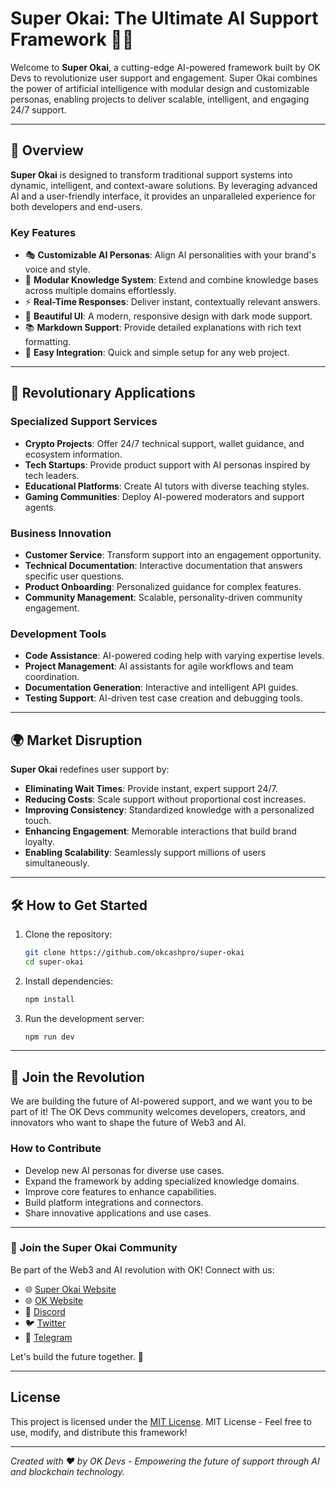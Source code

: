# Super Okai: The Ultimate AI Support Framework 🤖✨

Welcome to **Super Okai**, a cutting-edge AI-powered framework built by OK Devs to revolutionize user support and engagement. Super Okai combines the power of artificial intelligence with modular design and customizable personas, enabling projects to deliver scalable, intelligent, and engaging 24/7 support.

---

## 🌟 Overview

**Super Okai** is designed to transform traditional support systems into dynamic, intelligent, and context-aware solutions. By leveraging advanced AI and a user-friendly interface, it provides an unparalleled experience for both developers and end-users.

### Key Features

- 🎭 **Customizable AI Personas**: Align AI personalities with your brand's voice and style.
- 🧠 **Modular Knowledge System**: Extend and combine knowledge bases across multiple domains effortlessly.
- ⚡ **Real-Time Responses**: Deliver instant, contextually relevant answers.
- 🎨 **Beautiful UI**: A modern, responsive design with dark mode support.
- 📚 **Markdown Support**: Provide detailed explanations with rich text formatting.
- 🔄 **Easy Integration**: Quick and simple setup for any web project.

---

## 🚀 Revolutionary Applications

### Specialized Support Services
- **Crypto Projects**: Offer 24/7 technical support, wallet guidance, and ecosystem information.
- **Tech Startups**: Provide product support with AI personas inspired by tech leaders.
- **Educational Platforms**: Create AI tutors with diverse teaching styles.
- **Gaming Communities**: Deploy AI-powered moderators and support agents.

### Business Innovation
- **Customer Service**: Transform support into an engagement opportunity.
- **Technical Documentation**: Interactive documentation that answers specific user questions.
- **Product Onboarding**: Personalized guidance for complex features.
- **Community Management**: Scalable, personality-driven community engagement.

### Development Tools
- **Code Assistance**: AI-powered coding help with varying expertise levels.
- **Project Management**: AI assistants for agile workflows and team coordination.
- **Documentation Generation**: Interactive and intelligent API guides.
- **Testing Support**: AI-driven test case creation and debugging tools.

---

## 🌍 Market Disruption

**Super Okai** redefines user support by:

- **Eliminating Wait Times**: Provide instant, expert support 24/7.
- **Reducing Costs**: Scale support without proportional cost increases.
- **Improving Consistency**: Standardized knowledge with a personalized touch.
- **Enhancing Engagement**: Memorable interactions that build brand loyalty.
- **Enabling Scalability**: Seamlessly support millions of users simultaneously.

---

## 🛠️ How to Get Started

1. Clone the repository:
   ```bash
   git clone https://github.com/okcashpro/super-okai
   cd super-okai
   ```
2. Install dependencies:
   ```bash
   npm install
   ```
3. Run the development server:
   ```bash
   npm run dev
   ```

---

## 🤝 Join the Revolution

We are building the future of AI-powered support, and we want you to be part of it! The OK Devs community welcomes developers, creators, and innovators who want to shape the future of Web3 and AI.

### How to Contribute

- Develop new AI personas for diverse use cases.
- Expand the framework by adding specialized knowledge domains.
- Improve core features to enhance capabilities.
- Build platform integrations and connectors.
- Share innovative applications and use cases.

---

### 🌟 Join the Super Okai Community
Be part of the Web3 and AI revolution with OK! Connect with us:

- 🌐 [Super Okai Website](https://super-okai.github.io/)
- 🌐 [OK Website](https://okcash.org)
- 💬 [Discord](https://discord.gg/grvpc8c)
- 🐦 [Twitter](https://twitter.com/oktokencash)
- 📱 [Telegram](https://t.me/ok_heroes)

Let's build the future together. 🚀

---

## License
This project is licensed under the [MIT License](LICENSE).
MIT License - Feel free to use, modify, and distribute this framework!

---

*Created with ❤️ by OK Devs - Empowering the future of support through AI and blockchain technology.*